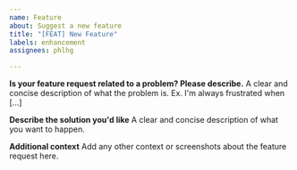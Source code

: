 ```yaml
---
name: Feature
about: Suggest a new feature
title: "[FEAT] New Feature"
labels: enhancement
assignees: phlhg

---
```


**Is your feature request related to a problem? Please describe.**
A clear and concise description of what the problem is. Ex. I'm always frustrated when [...]

**Describe the solution you'd like**
A clear and concise description of what you want to happen.

**Additional context**
Add any other context or screenshots about the feature request here.
